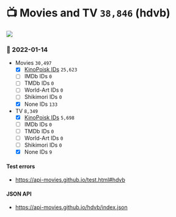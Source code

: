 # :tv: Movies and TV `38,846` (hdvb)

<a href="https://API-Movies.github.io"><img src="https://API-Movies.github.io/banner.png?cache"></a>

### :date: 2022-01-14
- Movies `30,497`
  - [x] <a href="https://API-Movies.github.io/hdvb/movie_kinopoisk_ids.json">KinoPoisk IDs</a> `25,623`
  - [ ] IMDb IDs `0`
  - [ ] TMDb IDs `0`
  - [ ] World-Art IDs `0`
  - [ ] Shikimori IDs `0`
  - [x] None IDs `133`
- TV `8,349`
  - [x] <a href="https://API-Movies.github.io/hdvb/tv_kinopoisk_ids.json">KinoPoisk IDs</a> `5,698`
  - [ ] IMDb IDs `0`
  - [ ] TMDb IDs `0`
  - [ ] World-Art IDs `0`
  - [ ] Shikimori IDs `0`
  - [x] None IDs `9`
#### Test errors
- <a href='https://api-movies.github.io/test.html#hdvb'>https://api-movies.github.io/test.html#hdvb</a>
#### JSON API
- <a href='https://api-movies.github.io/hdvb/index.json'>https://api-movies.github.io/hdvb/index.json</a>
